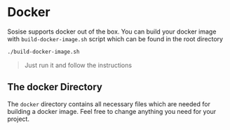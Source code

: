# Docker
Sosise supports docker out of the box. You can build your docker image with `build-docker-image.sh` script which can be found in the root directory

```sh
./build-docker-image.sh
```

> Just run it and follow the instructions

## The docker Directory
The `docker` directory contains all necessary files which are needed for building a docker image. Feel free to change anything you need for your project.